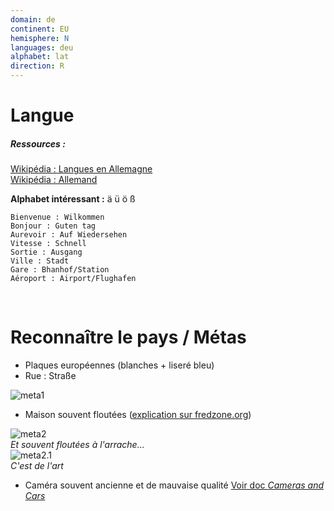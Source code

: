 ```yaml
---
domain: de
continent: EU
hemisphere: N
languages: deu
alphabet: lat
direction: R
---
```


# Langue

##### Ressources :

[Wikipédia : Langues en Allemagne](https://fr.wikipedia.org/wiki/Allemagne#Langues)  
[Wikipédia : Allemand](https://fr.wikipedia.org/wiki/Allemand)

**Alphabet intéressant :** ä ü ö ß

```
Bienvenue : Wilkommen
Bonjour : Guten tag
Aurevoir : Auf Wiedersehen
Vitesse : Schnell
Sortie : Ausgang
Ville : Stadt
Gare : Bhanhof/Station
Aéroport : Airport/Flughafen
```

<br/>

# Reconnaître le pays / Métas

- Plaques européennes (blanches + liseré bleu)
- Rue : Straße

![meta1](/images/de_geoguessr.png)

- Maison souvent floutées ([explication sur fredzone.org](https://www.fredzone.org/mais-au-fait-pourquoi-certaines-maisons-sont-floues-dans-google-street-view-887))

![meta2](/images/de_geoguessr2.png)  
_Et souvent floutées à l'arrache..._  
![meta2.1](/images/de_geoguessr3.png)  
_C'est de l'art_

- Caméra souvent ancienne et de mauvaise qualité [Voir doc *Cameras and Cars*](https://docs.google.com/spreadsheets/d/1SUcuQkmDgVZMqNLe7XuNEhmJulonpnSQuSiJAOqfhtY)
